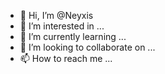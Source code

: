 - 👋 Hi, I’m @Neyxis
- 👀 I’m interested in ...
- 🌱 I’m currently learning ...
- 💞️ I’m looking to collaborate on ...
- 📫 How to reach me ...

<!---
Neyxis/Neyxis is a ✨ special ✨ repository because its `README.md` (this file) appears on your GitHub profile.
You can click the Preview link to take a look at your changes.
--->
